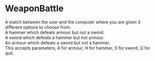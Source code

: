 # WeaponBattle
A match between the user and the computer where you are given 3 different options to choose from: \
  A hammer which defeats armour but not a sword. \
  A sword which defeats a hammer but not armour. \
  An armour which defeats a sword but not a hammer. \
This accepts parameters, A for armour, H for hammer, S for sword, Q for quit.
